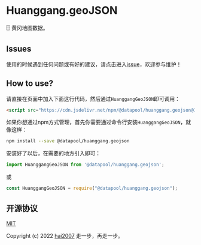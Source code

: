 # Huanggang.geoJSON
🗄️ 黄冈地图数据。

## Issues
使用的时候遇到任何问题或有好的建议，请点击进入[issue](https://github.com/hai2007/datapool/issues)，欢迎参与维护！

## How to use?

请直接在页面中加入下面这行代码，然后通过```HuanggangGeoJSON```即可调用：

```html
<script src="https://cdn.jsdelivr.net/npm/@datapool/huanggang.geojson@1"></script>
```

如果你想通过npm方式管理，首先你需要通过命令行安装``````HuanggangGeoJSON``````，就像这样：

```bash
npm install --save @datapool/huanggang.geojson
```

安装好了以后，在需要的地方引入即可：

```js
import HuanggangGeoJSON from '@datapool/huanggang.geojson';
```

或

```js
const HuanggangGeoJSON = require("@datapool/huanggang.geojson");
```

开源协议
---------------------------------------
[MIT](https://github.com/hai2007/datapool/blob/master/LICENSE)

Copyright (c) 2022 [hai2007](https://hai2007.gitee.io/sweethome/) 走一步，再走一步。
